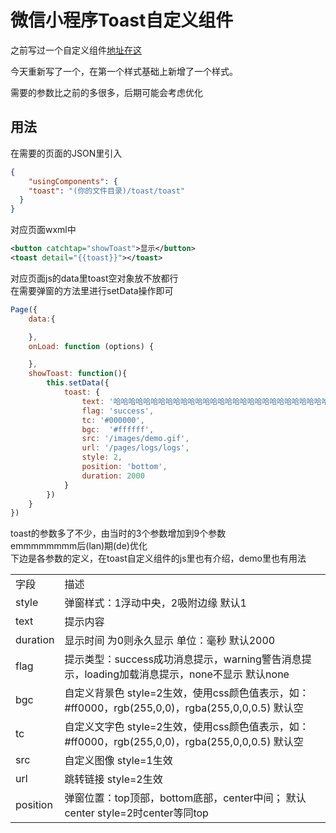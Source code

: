 # 微信小程序Toast自定义组件

之前写过一个自定义组件[地址在这](https://blog.csdn.net/anzhen9/article/details/80593542)

今天重新写了一个，在第一个样式基础上新增了一个样式。

需要的参数比之前的多很多，后期可能会考虑优化


## 用法

在需要的页面的JSON里引入<br>
```json
{
    "usingComponents": {
    "toast": "(你的文件目录)/toast/toast"
  }
}
```
对应页面wxml中<br>
```xml
<button catchtap="showToast">显示</button>
<toast detail="{{toast}}"></toast>
```
对应页面js的data里toast空对象放不放都行<br>
在需要弹窗的方法里进行setData操作即可<br>
```js
Page({
    data:{

    },
    onLoad: function (options) {

    },
    showToast: function(){
        this.setData({
            toast: {
                text: '哈哈哈哈哈哈哈哈哈哈哈哈哈哈哈哈哈哈哈哈哈哈哈哈哈哈哈哈哈哈哈哈哈哈哈哈',
                flag: 'success',
                tc: '#000000',
                bgc:  '#ffffff',
                src: '/images/demo.gif',
                url: '/pages/logs/logs',
                style: 2,
                position: 'bottom',
                duration: 2000
            }
        })
    }
})
```
toast的参数多了不少，由当时的3个参数增加到9个参数<br>
emmmmmmmm后(lan)期(de)优化<br>
下边是各参数的定义，在toast自定义组件的js里也有介绍，demo里也有用法<br>
<table>
    <tr>
        <td>字段</td>
        <td>描述</td>
    </tr>
    <tr>
        <td>style</td>
        <td>弹窗样式：1浮动中央，2吸附边缘   默认1</td>
    </tr>
    <tr>
        <td>text</td>
        <td>提示内容</td>
    </tr>
    <tr>
        <td>duration</td>
        <td>显示时间  为0则永久显示 单位：毫秒   默认2000</td>
    </tr>
    <tr>
        <td>flag</td>
        <td>提示类型：success成功消息提示，warning警告消息提示，loading加载消息提示，none不显示   默认none</td>
    </tr>
    <tr>
        <td>bgc</td>
        <td>自定义背景色    style=2生效，使用css颜色值表示，如：#ff0000，rgb(255,0,0)，rgba(255,0,0,0.5)    默认空</td>
    </tr>
    <tr>
        <td>tc</td>
        <td>自定义文字色    style=2生效，使用css颜色值表示，如：#ff0000，rgb(255,0,0)，rgba(255,0,0,0.5)    默认空</td>
    </tr>
    <tr>
        <td>src</td>
        <td>自定义图像    style=1生效</td>
    </tr>
    <tr>
        <td>url</td>
        <td>跳转链接    style=2生效</td>
    </tr>
    <tr>
        <td>position</td>
        <td>弹窗位置：top顶部，bottom底部，center中间；   默认center  style=2时center等同top</td>
    </tr>
</table>
